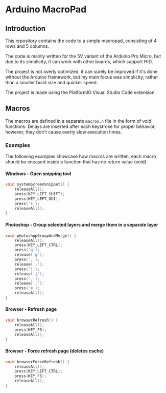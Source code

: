 # Arduino MacroPad

## Introduction

This repository contains the code to a simple macropad, consisting of 4 rows and 5 columns.

The code is mainly written for the 5V variant of the Arduino Pro Micro, but due to its simplicity, it can work with other boards, which support HID.

The project is not overly optimized, it can surely be improved if it's done without the Arduino framework, but my main focus was simplicity, rather than a smaller build size and quicker speed. 

The project is made using the PlatformIO Visual Studio Code extension.

## Macros

The macros are defined in a separate `macros.h` file in the form of void functions. Delays are inserted after each keystroke for proper behavior, however, they don't cause overly slow execution times.

### Examples

The following examples showcase how macros are written, each macro should be encased inside a function that has no return value (void)

#### Windows - Open snipping tool

```cpp
void systemScreenSnippet() {
    releaseAll();
    press(KEY_LEFT_SHIFT);
    press(KEY_LEFT_GUI);
    press('s');
    releaseAll();
}
```

#### Photoshop - Group selected layers and merge them in a separate layer

```cpp
void photoshopGroupAndMerge() {
    releaseAll();
    press(KEY_LEFT_CTRL);
    press('g');
    release('g');
    press(',');
    release(',');
    press('j');
    release('j');
    press(',');
    release(',');
    press('e');
    releaseAll();
}
```

#### Browser - Refresh page

```cpp
void browserRefresh() {
    releaseAll();
    press(KEY_F5);
    releaseAll();
}
```

#### Browser - Force refresh page (deletes cache)

```cpp
void browserForceRefresh() {
    releaseAll();
    press(KEY_LEFT_CTRL);
    press(KEY_F5);
    releaseAll();
}
```
